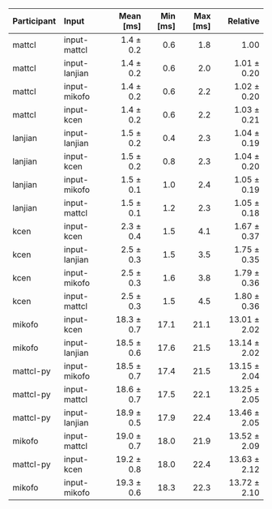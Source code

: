| Participant | Input | Mean [ms] | Min [ms] | Max [ms] | Relative |
|:---|:---|---:|---:|---:|---:|
| mattcl | input-mattcl | 1.4 ± 0.2 | 0.6 | 1.8 | 1.00 |
| mattcl | input-lanjian | 1.4 ± 0.2 | 0.6 | 2.0 | 1.01 ± 0.20 |
| mattcl | input-mikofo | 1.4 ± 0.2 | 0.6 | 2.2 | 1.02 ± 0.20 |
| mattcl | input-kcen | 1.4 ± 0.2 | 0.6 | 2.2 | 1.03 ± 0.21 |
| lanjian | input-lanjian | 1.5 ± 0.2 | 0.4 | 2.3 | 1.04 ± 0.19 |
| lanjian | input-kcen | 1.5 ± 0.2 | 0.8 | 2.3 | 1.04 ± 0.20 |
| lanjian | input-mikofo | 1.5 ± 0.1 | 1.0 | 2.4 | 1.05 ± 0.19 |
| lanjian | input-mattcl | 1.5 ± 0.1 | 1.2 | 2.3 | 1.05 ± 0.18 |
| kcen | input-kcen | 2.3 ± 0.4 | 1.5 | 4.1 | 1.67 ± 0.37 |
| kcen | input-lanjian | 2.5 ± 0.3 | 1.5 | 3.5 | 1.75 ± 0.35 |
| kcen | input-mikofo | 2.5 ± 0.3 | 1.6 | 3.8 | 1.79 ± 0.36 |
| kcen | input-mattcl | 2.5 ± 0.3 | 1.5 | 4.5 | 1.80 ± 0.36 |
| mikofo | input-kcen | 18.3 ± 0.7 | 17.1 | 21.1 | 13.01 ± 2.02 |
| mikofo | input-lanjian | 18.5 ± 0.6 | 17.6 | 21.5 | 13.14 ± 2.02 |
| mattcl-py | input-mikofo | 18.5 ± 0.7 | 17.4 | 21.5 | 13.15 ± 2.04 |
| mattcl-py | input-mattcl | 18.6 ± 0.7 | 17.5 | 22.1 | 13.25 ± 2.05 |
| mattcl-py | input-lanjian | 18.9 ± 0.5 | 17.9 | 22.4 | 13.46 ± 2.05 |
| mikofo | input-mattcl | 19.0 ± 0.7 | 18.0 | 21.9 | 13.52 ± 2.09 |
| mattcl-py | input-kcen | 19.2 ± 0.8 | 18.0 | 22.4 | 13.63 ± 2.12 |
| mikofo | input-mikofo | 19.3 ± 0.6 | 18.3 | 22.3 | 13.72 ± 2.10 |
